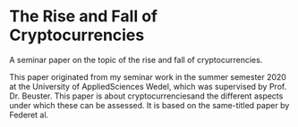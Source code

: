   # The Rise and Fall of Cryptocurrencies
A seminar paper on the topic of the rise and fall of cryptocurrencies. 

This paper originated from my seminar work in the summer semester 2020 at the University of AppliedSciences  Wedel,  which  was  supervised  by Prof. Dr. Beuster. This paper is about cryptocurrenciesand the different aspects under which these can be assessed. It is based on the same-titled paper by Federet al.
